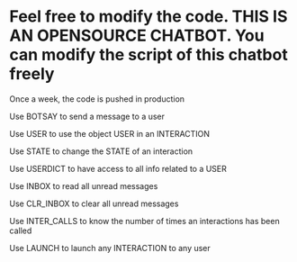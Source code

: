# Feel free to modify the code. THIS IS AN OPENSOURCE CHATBOT. You can modify the script of this chatbot freely
Once a week, the code is pushed in production

Use BOTSAY to send a message to a user

Use USER to use the object USER in an INTERACTION

Use STATE to change the STATE of an interaction

Use USERDICT to have access to all info related to a USER

Use INBOX to read all unread messages

Use CLR_INBOX to clear all unread messages

Use INTER_CALLS to know the number of times an interactions has been called

Use LAUNCH to launch any INTERACTION to any user
